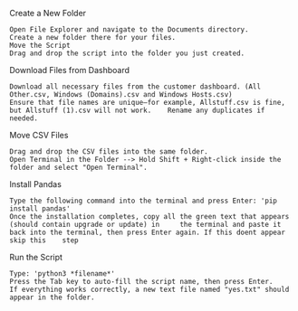 Create a New Folder

	Open File Explorer and navigate to the Documents directory.
	Create a new folder there for your files.
	Move the Script
	Drag and drop the script into the folder you just created.

Download Files from Dashboard 

	Download all necessary files from the customer dashboard. (All Other.csv, Windows (Domains).csv and Windows Hosts.csv)
	Ensure that file names are unique—for example, Allstuff.csv is fine, but Allstuff (1).csv will not work. 	Rename any duplicates if needed.

Move CSV Files

	Drag and drop the CSV files into the same folder.
	Open Terminal in the Folder --> Hold Shift + Right-click inside the folder and select "Open Terminal".

Install Pandas

	Type the following command into the terminal and press Enter: 'pip install pandas'
	Once the installation completes, copy all the green text that appears (should contain upgrade or update) in 	the terminal and paste it back into the terminal, then press Enter again. If this doent appear skip this 	step

Run the Script

	Type: 'python3 *filename*'
	Press the Tab key to auto-fill the script name, then press Enter.
	If everything works correctly, a new text file named "yes.txt" should appear in the folder.

